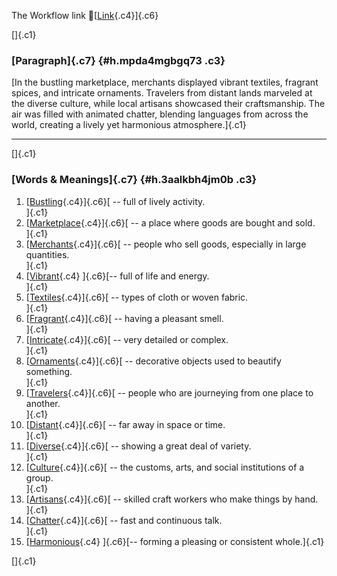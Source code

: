 The Workflow link
👏[[Link](https://www.google.com/url?q=http://www.google.com&sa=D&source=editors&ust=1759326269518971&usg=AOvVaw1KPHgUyZZSCxPVeCHN9L62){.c4}]{.c6}

[]{.c1}

### [Paragraph]{.c7} {#h.mpda4mgbgq73 .c3}

[In the bustling marketplace, merchants displayed vibrant textiles,
fragrant spices, and intricate ornaments. Travelers from distant lands
marveled at the diverse culture, while local artisans showcased their
craftsmanship. The air was filled with animated chatter, blending
languages from across the world, creating a lively yet harmonious
atmosphere.]{.c1}

------------------------------------------------------------------------

[]{.c1}

### [Words & Meanings]{.c7} {#h.3aalkbh4jm0b .c3}

1.  [[Bustling](https://www.google.com/url?q=http://www.google.com&sa=D&source=editors&ust=1759326269520544&usg=AOvVaw2Zts2n1Dce7ToJnjYDjeX_){.c4}]{.c6}[ --
    full of lively activity.\
    ]{.c1}
2.  [[Marketplace](https://www.google.com/url?q=http://www.google.com&sa=D&source=editors&ust=1759326269520873&usg=AOvVaw2uUQJrGjAZpNqgtZmgyZwb){.c4}]{.c6}[ --
    a place where goods are bought and sold.\
    ]{.c1}
3.  [[Merchants](https://www.google.com/url?q=http://www.google.com&sa=D&source=editors&ust=1759326269521127&usg=AOvVaw1D0RedHUi_IlpoxXg8oPzu){.c4}]{.c6}[ --
    people who sell goods, especially in large quantities.\
    ]{.c1}
4.  [[Vibrant](https://www.google.com/url?q=http://www.google.com&sa=D&source=editors&ust=1759326269521382&usg=AOvVaw29Vf6nKUhjL0eatsY85PFU){.c4}
    ]{.c6}[-- full of life and energy.\
    ]{.c1}
5.  [[Textiles](https://www.google.com/url?q=http://www.google.com&sa=D&source=editors&ust=1759326269521628&usg=AOvVaw0wngO2keoZaU4pPAcrwPEK){.c4}]{.c6}[ --
    types of cloth or woven fabric.\
    ]{.c1}
6.  [[Fragrant](https://www.google.com/url?q=http://www.google.com&sa=D&source=editors&ust=1759326269521823&usg=AOvVaw2Gz7rrxb41Aiu3WAg95KXf){.c4}]{.c6}[ --
    having a pleasant smell.\
    ]{.c1}
7.  [[Intricate](https://www.google.com/url?q=http://www.google.com&sa=D&source=editors&ust=1759326269522003&usg=AOvVaw2rmWYiprHO10-hQKJQVozB){.c4}]{.c6}[ --
    very detailed or complex.\
    ]{.c1}
8.  [[Ornaments](https://www.google.com/url?q=http://www.google.com&sa=D&source=editors&ust=1759326269522177&usg=AOvVaw0-R-xwGOflAQANdfQVGCNY){.c4}]{.c6}[ --
    decorative objects used to beautify something.\
    ]{.c1}
9.  [[Travelers](https://www.google.com/url?q=http://www.google.com&sa=D&source=editors&ust=1759326269522436&usg=AOvVaw2hVFRwEH6LwtwxnRLaFLVw){.c4}]{.c6}[ --
    people who are journeying from one place to another.\
    ]{.c1}
10. [[Distant](https://www.google.com/url?q=http://www.google.com&sa=D&source=editors&ust=1759326269522693&usg=AOvVaw0-l6dpxt4SWvb_uhJPFF_s){.c4}]{.c6}[ --
    far away in space or time.\
    ]{.c1}
11. [[Diverse](https://www.google.com/url?q=http://www.google.com&sa=D&source=editors&ust=1759326269522943&usg=AOvVaw2efDSbf_eYl6kr6bpA-Z8w){.c4}]{.c6}[ --
    showing a great deal of variety.\
    ]{.c1}
12. [[Culture](https://www.google.com/url?q=http://www.google.com&sa=D&source=editors&ust=1759326269523180&usg=AOvVaw3Wv-1UfVU3TVY7qDkwjqLy){.c4}]{.c6}[ --
    the customs, arts, and social institutions of a group.\
    ]{.c1}
13. [[Artisans](https://www.google.com/url?q=http://www.google.com&sa=D&source=editors&ust=1759326269523404&usg=AOvVaw3SmVkaiyaCL39tHPub-Jt5){.c4}]{.c6}[ --
    skilled craft workers who make things by hand.\
    ]{.c1}
14. [[Chatter](https://www.google.com/url?q=http://www.google.com&sa=D&source=editors&ust=1759326269523610&usg=AOvVaw2udc2RhJD9-LOy_b0YNA5r){.c4}]{.c6}[ --
    fast and continuous talk.\
    ]{.c1}
15. [[Harmonious](https://www.google.com/url?q=http://www.google.com&sa=D&source=editors&ust=1759326269523897&usg=AOvVaw1mz-pwbFhKoO0cNWWZw_Wm){.c4}
    ]{.c6}[-- forming a pleasing or consistent whole.]{.c1}

[]{.c1}
